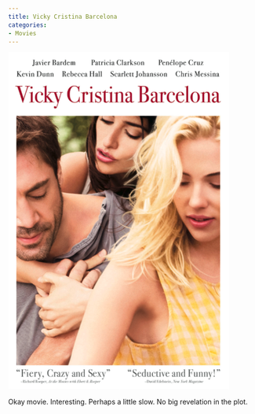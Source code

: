 ```yaml
---
title: Vicky Cristina Barcelona
categories:
- Movies
---
```


![](/assets/posts/2009/3aefa6bc1746df363fd062a967f33db7.png)
  



Okay movie. Interesting. Perhaps a little slow. No big revelation in the plot.

